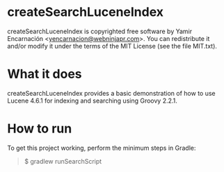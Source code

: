 createSearchLuceneIndex
=====

createSearchLuceneIndex is copyrighted free software by Yamir Encarnación &lt;yencarnacion@webninjapr.com&gt;.
You can redistribute it and/or modify it under the terms of the MIT License (see the
file MIT.txt).

What it does
=====

createSearchLuceneIndex provides a basic demonstration of how to use Lucene 4.6.1
for indexing and searching using Groovy 2.2.1.

How to run
=====
To get this project working, perform the minimum steps in Gradle:

>$ gradlew runSearchScript


